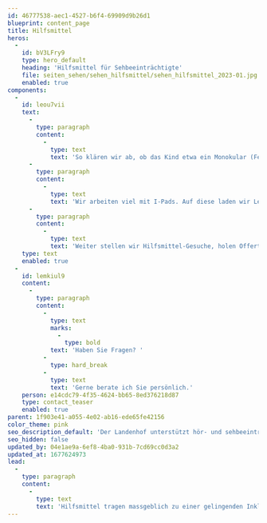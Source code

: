 ```yaml
---
id: 46777538-aec1-4527-b6f4-69909d9b26d1
blueprint: content_page
title: Hilfsmittel
heros:
  -
    id: bV3LFry9
    type: hero_default
    heading: 'Hilfsmittel für Sehbeeinträchtigte'
    file: seiten_sehen/sehen_hilfsmittel/sehen_hilfsmittel_2023-01.jpg
    enabled: true
components:
  -
    id: leou7vii
    text:
      -
        type: paragraph
        content:
          -
            type: text
            text: 'So klären wir ab, ob das Kind etwa ein Monokular (Fernröhre), einen Schrägpultaufsatz oder eine spezielle Beleuchtung braucht. '
      -
        type: paragraph
        content:
          -
            type: text
            text: 'Wir arbeiten viel mit I-Pads. Auf diese laden wir Lehrmittel. Und zwar so, dass die Schüler:innen reinschreiben können und auch die Lehrpersonen Zugriff darauf haben. Oder wir scannen Lehrmittel ein, welche nicht digital vorliegen und machen sie «bearbeitbar» für die Schüler:innen. '
      -
        type: paragraph
        content:
          -
            type: text
            text: 'Weiter stellen wir Hilfsmittel-Gesuche, holen Offerten ein und schreiben entsprechende Anträge zuhanden der IV.'
    type: text
    enabled: true
  -
    id: lemkiul9
    content:
      -
        type: paragraph
        content:
          -
            type: text
            marks:
              -
                type: bold
            text: 'Haben Sie Fragen? '
          -
            type: hard_break
          -
            type: text
            text: 'Gerne berate ich Sie persönlich.'
    person: e14cdc79-4f35-4624-bb65-8ed376218d87
    type: contact_teaser
    enabled: true
parent: 1f903e41-a055-4e02-ab16-ede65fe42156
color_theme: pink
seo_description_default: 'Der Landenhof unterstützt hör- und sehbeeinträchtigte Kinder & Jugendliche in ihrem selbstbestimmten Leben durch Förderung ihrer Fähigkeiten & Entwicklung'
seo_hidden: false
updated_by: 04e1ae9a-6ef8-4ba0-931b-7cd69cc0d3a2
updated_at: 1677624973
lead:
  -
    type: paragraph
    content:
      -
        type: text
        text: 'Hilfsmittel tragen massgeblich zu einer gelingenden Inklusion von sehbeeinträchtigten Kindern in Regelklassen bei. Wir helfen dabei, die beste technische Unterstützung zu finden.'
---
```


